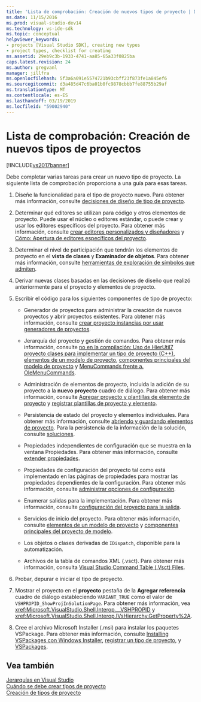 ```yaml
---
title: 'Lista de comprobación: Creación de nuevos tipos de proyecto | Documentos de Microsoft'
ms.date: 11/15/2016
ms.prod: visual-studio-dev14
ms.technology: vs-ide-sdk
ms.topic: conceptual
helpviewer_keywords:
- projects [Visual Studio SDK], creating new types
- project types, checklist for creating
ms.assetid: 29eb9c3b-1933-4741-aa85-65a33f0825ba
caps.latest.revision: 24
ms.author: gregvanl
manager: jillfra
ms.openlocfilehash: 5f3a6a091e5574721b93cbff23f873fe1a845ef6
ms.sourcegitcommit: d3a485d47c6ba01b0fc9878cbbb7fe88755b29af
ms.translationtype: MT
ms.contentlocale: es-ES
ms.lasthandoff: 03/19/2019
ms.locfileid: "59002940"
---
```

# <a name="checklist-creating-new-project-types"></a>Lista de comprobación: Creación de nuevos tipos de proyectos
[!INCLUDE[vs2017banner](../../includes/vs2017banner.md)]

Debe completar varias tareas para crear un nuevo tipo de proyecto. La siguiente lista de comprobación proporciona a una guía para esas tareas.  
  
1.  Diseñe la funcionalidad para el tipo de proyecto nuevo. Para obtener más información, consulte [decisiones de diseño de tipo de proyecto](../../extensibility/internals/project-type-design-decisions.md).  
  
2.  Determinar qué editores se utilizan para código y otros elementos de proyecto. Puede usar el núcleo o editores estándar, o puede crear y usar los editores específicos del proyecto. Para obtener más información, consulte [crear editores personalizados y diseñadores](../../extensibility/creating-custom-editors-and-designers.md) y [Cómo: Apertura de editores específicos del proyecto](../../extensibility/how-to-open-project-specific-editors.md).  
  
3.  Determinar el nivel de participación que tendrán los elementos de proyecto en el **vista de clases** y **Examinador de objetos**. Para obtener más información, consulte [herramientas de exploración de símbolos que admiten](../../extensibility/internals/supporting-symbol-browsing-tools.md).  
  
4.  Derivar nuevas clases basadas en las decisiones de diseño que realizó anteriormente para el proyecto y elementos de proyecto.  
  
5.  Escribir el código para los siguientes componentes de tipo de proyecto:  
  
    -   Generador de proyectos para administrar la creación de nuevos proyectos y abrir proyectos existentes. Para obtener más información, consulte [crear proyecto instancias por usar generadores de proyectos](../../extensibility/internals/creating-project-instances-by-using-project-factories.md).  
  
    -   Jerarquía del proyecto y gestión de comandos. Para obtener más información, consulte [no en la compilación: Uso de HierUtil7 proyecto clases para implementar un tipo de proyecto (C++)](http://msdn.microsoft.com/a5c16a09-94a2-46ef-87b5-35b815e2f346), [elementos de un modelo de proyecto](../../extensibility/internals/elements-of-a-project-model.md), [componentes principales del modelo de proyecto](../../extensibility/internals/project-model-core-components.md) y [MenuCommands frente a. OleMenuCommands](../../misc/menucommands-vs-olemenucommands.md).  
  
    -   Administración de elementos de proyecto, incluida la adición de su proyecto a la **nuevo proyecto** cuadro de diálogo. Para obtener más información, consulte [Agregar proyecto y plantillas de elemento de proyecto](../../extensibility/internals/adding-project-and-project-item-templates.md) y [registrar plantillas de proyecto y elemento](../../extensibility/internals/registering-project-and-item-templates.md).  
  
    -   Persistencia de estado del proyecto y elementos individuales. Para obtener más información, consulte [abriendo y guardando elementos de proyecto](../../extensibility/internals/opening-and-saving-project-items.md). Para la persistencia de la información de la solución, consulte [soluciones](../../extensibility/internals/solutions-overview.md).  
  
    -   Propiedades independientes de configuración que se muestra en la ventana Propiedades. Para obtener más información, consulte [extender propiedades](../../extensibility/internals/extending-properties.md).  
  
    -   Propiedades de configuración del proyecto tal como está implementado en las páginas de propiedades para mostrar las propiedades dependientes de la configuración. Para obtener más información, consulte [administrar opciones de configuración](../../extensibility/internals/managing-configuration-options.md).  
  
    -   Enumerar salidas para la implementación. Para obtener más información, consulte [configuración del proyecto para la salida](../../extensibility/internals/project-configuration-for-output.md).  
  
    -   Servicios de inicio del proyecto. Para obtener más información, consulte [elementos de un modelo de proyecto](../../extensibility/internals/elements-of-a-project-model.md) y [componentes principales del proyecto de modelo](../../extensibility/internals/project-model-core-components.md).  
  
    -   Los objetos o clases derivadas de `IDispatch`, disponible para la automatización.  
  
    -   Archivos de la tabla de comandos XML (.vsct). Para obtener más información, consulta [Visual Studio Command Table (.Vsct) Files](../../extensibility/internals/visual-studio-command-table-dot-vsct-files.md).  
  
6.  Probar, depurar e iniciar el tipo de proyecto.  
  
7.  Mostrar el proyecto en el **proyecto** pestaña de la **Agregar referencia** cuadro de diálogo estableciendo `VARIANT_TRUE` como el valor de `VSHPROPID_ShowProjInSolutionPage`. Para obtener más información, vea <xref:Microsoft.VisualStudio.Shell.Interop.__VSHPROPID> y <xref:Microsoft.VisualStudio.Shell.Interop.IVsHierarchy.GetProperty%2A>.  
  
8.  Cree el archivo Microsoft Installer (.msi) para instalar los paquetes VSPackage. Para obtener más información, consulte [Installing VSPackages con Windows Installer](../../extensibility/internals/installing-vspackages-with-windows-installer.md), [registrar un tipo de proyecto](../../extensibility/internals/registering-a-project-type.md), y [VSPackages](../../extensibility/internals/vspackages.md).  
  
## <a name="see-also"></a>Vea también  
 [Jerarquías en Visual Studio](../../extensibility/internals/hierarchies-in-visual-studio.md)   
 [Cuándo se debe crear tipos de proyecto](../../extensibility/internals/when-to-create-project-types.md)   
 [Creación de tipos de proyecto](../../extensibility/internals/creating-project-types.md)
